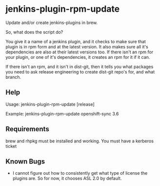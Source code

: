 jenkins-plugin-rpm-update
=====
Update and/or create jenkins-plugins in brew.

So, what does the script do?

You give it a name of a jenkins plugin, and it checks to make sure
that plugin is in rpm form and at the latest version.  It also makes
sure all it's dependencies are also at their latest versions too.
If there isn't an rpm for your plugin, or one of it's dependencies, it
creates an rpm for it if it can.

If there isn't an rpm, and it isn't in dist-git, then it tells you
what packages you need to ask release engineering to create dist-git
repo's for, and what branch.

Help
-----

Usage: jenkins-plugin-rpm-update <jenkins-plugin> [release]

Example: jenkins-plugin-rpm-update openshift-sync 3.6

Requirements
-----
brew and rhpkg must be installed and working.
You must have a kerberos ticket

Known Bugs
-----
 * I cannot figure out how to consistently get what type of license the plugins are.  So for now, it chooses ASL 2.0 by default.
